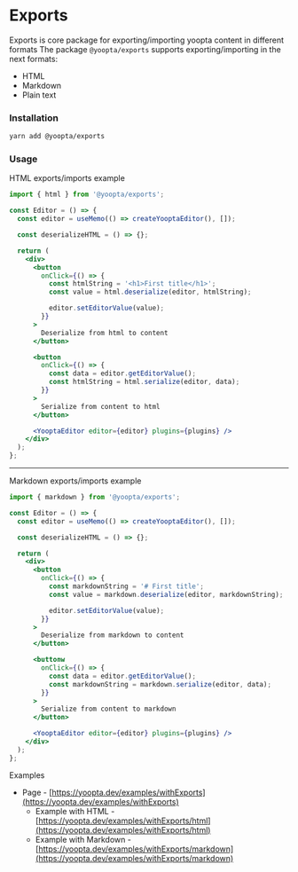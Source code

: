 # Exports

Exports is core package for exporting/importing yoopta content in different formats
The package `@yoopta/exports` supports exporting/importing in the next formats:

- HTML
- Markdown
- Plain text

### Installation

```bash
yarn add @yoopta/exports
```

### Usage

HTML exports/imports example

```jsx
import { html } from '@yoopta/exports';

const Editor = () => {
  const editor = useMemo(() => createYooptaEditor(), []);

  const deserializeHTML = () => {};

  return (
    <div>
      <button
        onClick={() => {
          const htmlString = '<h1>First title</h1>';
          const value = html.deserialize(editor, htmlString);

          editor.setEditorValue(value);
        }}
      >
        Deserialize from html to content
      </button>

      <button
        onClick={() => {
          const data = editor.getEditorValue();
          const htmlString = html.serialize(editor, data);
        }}
      >
        Serialize from content to html
      </button>

      <YooptaEditor editor={editor} plugins={plugins} />
    </div>
  );
};
```

---

Markdown exports/imports example

```jsx
import { markdown } from '@yoopta/exports';

const Editor = () => {
  const editor = useMemo(() => createYooptaEditor(), []);

  const deserializeHTML = () => {};

  return (
    <div>
      <button
        onClick={() => {
          const markdownString = '# First title';
          const value = markdown.deserialize(editor, markdownString);

          editor.setEditorValue(value);
        }}
      >
        Deserialize from markdown to content
      </button>

      <buttonw
        onClick={() => {
          const data = editor.getEditorValue();
          const markdownString = markdown.serialize(editor, data);
        }}
      >
        Serialize from content to markdown
      </button>

      <YooptaEditor editor={editor} plugins={plugins} />
    </div>
  );
};
```

Examples

- Page - [https://yoopta.dev/examples/withExports](https://yoopta.dev/examples/withExports)
  - Example with HTML - [https://yoopta.dev/examples/withExports/html](https://yoopta.dev/examples/withExports/html)
  - Example with Markdown - [https://yoopta.dev/examples/withExports/markdown](https://yoopta.dev/examples/withExports/markdown)
